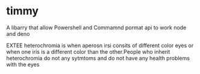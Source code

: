# timmy
A libarry that allow Powershell and Commamnd pormat api to work node and deno 


EXTEE
heterochromia is when aperosn irsi consits of different color eyes or when one iris is a different color than the other.People who inherit heterochromia do not any sytmtoms and do not have any health problems with the eyes
